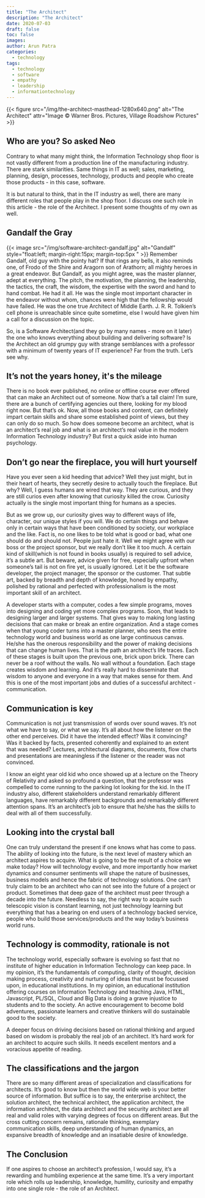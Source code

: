 ```yaml
---
title: "The Architect"
description: "The Architect"
date: 2020-07-03
draft: false
toc: false
images:
author: Arun Patra
categories:
  - technology
tags:
  - technology
  - software
  - empathy
  - leadership
  - informationtechnology
---
```


{{< figure src="/img/the-architect-masthead-1280x640.png" alt="The Architect" attr="Image &copy; Warner Bros. Pictures, Village Roadshow Pictures" >}}

## Who are you? So asked Neo

Contrary to what many might think, the Information Technology shop floor is not vastly different from a production line of the manufacturing industry. There are stark similarities. Same things in IT as well; sales, marketing, planning, design, processes, technology, products and people who create those products - in this case, software. 

It is but natural to think, that in the IT industry as well, there are many different roles that people play in the shop floor. I discuss one such role in this article - the role of the Architect. I present some thoughts of my own as well.

## Gandalf the Gray

{{< image src="/img/software-architect-gandalf.jpg" alt="Gandalf" style="float:left; margin-right:15px; margin-top:5px " >}} Remember Gandalf, old guy with the pointy hat? If that rings any bells, it  also reminds one, of Frodo of the Shire and Aragorn son of Arathorn; all mighty heroes in a great endeavor. But Gandalf, as you might agree, was the master planner, adept at everything. The pitch, the motivation, the planning, the leadership, the tactics, the craft, the wisdom, the expertise with the sword and hand to hand combat. He had it all. He was the single most important character in the endeavor without whom, chances were high that the fellowship would have failed. He was the one true Architect of Middle Earth. J. R. R. Tolkien’s cell phone is unreachable since quite sometime, else I would have given him a call for a discussion on the topic.

So, is a Software Architect(and they go by many names - more on it later) the one who knows everything about building and delivering software? Is the Architect an old grumpy guy with strange semblances with a professor with a minimum of twenty years of IT experience? Far from the truth. Let’s see why.

## It’s not the years honey, it's the mileage

There is no book ever published, no online or offline course ever offered that can make an Architect out of someone. Now that’s a tall claim! I’m sure, there are a bunch of certifying agencies out there, looking for my blood right now. But that’s ok. Now, all those books and content, can definitely impart certain skills and share some established point of views, but they can only do so much. So how does someone become an architect, what is an architect’s real job and what is an architect’s real value in the modern Information Technology industry? But first a quick aside into human psychology.

## Don’t go near the fireplace, you will hurt yourself

Have you ever seen a kid heeding that advice? Well they just might, but in their heart of hearts, they secretly desire to actually touch the fireplace. But why? Well, I guess humans are wired that way. They are curious, and they are still curios even after knowing that curiosity killed the crow. Curiosity actually is the single most important thing for humans as a species. 

But as we grow up, our curiosity gives way to different ways of life, character, our unique styles if you will. We do certain things and behave only in certain ways that have been conditioned by society, our workplace and the like. Fact is, no one likes to be told what is good or bad, what one should do and should not. People just hate it. Well we might agree with our boss or the project sponsor, but we really don’t like it too much. A certain kind of skill(which is not found in books usually) is required to sell advice, it’s a subtle art. But beware, advice given for free, especially upfront when someone’s tail is not on fire yet, is usually ignored. Let it be the software developer, the project manager, the sponsor or the customer. That subtle art, backed by breadth and depth of knowledge, honed by empathy, polished by rational and perfected with professionalism is the most important skill of an architect.

A developer starts with a computer, codes a few simple programs, moves into designing and coding yet more complex programs. Soon, that leads to designing larger and larger systems. That gives way to making long lasting decisions that can make or break an entire organization. And a stage comes when that young coder turns into a master planner, who sees the entire technology world and business world as one large continuous canvas. He/she has the onerous responsibility and the power of making decisions that can change human lives. That is the path an architect’s life traces. Each of these stages is built upon the previous one, brick upon brick. There can never be a roof without the walls. No wall without a foundation. Each stage creates wisdom and learning. And it’s really hard to disseminate that wisdom to anyone and everyone in a way that makes sense for them. And this is one of the most important jobs and duties of a successful architect - communication. 

## Communication is key

Communication is not just transmission of words over sound waves. It’s not what we have to say, or what we say. It’s all about how the listener on the other end perceives. Did it have the intended effect? Was it convincing? Was it backed by facts, presented coherently and explained to an extent that was needed? Lectures, architectural diagrams, documents, flow charts and presentations are meaningless if the listener or the reader was not convinced.

I know an eight year old kid who once showed up at a lecture on the Theory of Relativity and asked so profound a question, that the professor was compelled to come running to the parking lot looking for the kid. In the IT industry also, different stakeholders understand remarkably different languages, have remarkably different backgrounds and remarkably different attention spans. It’s an architect’s job to ensure that he/she has the skills to deal with all of them successfully.

## Looking into the crystal ball

One can truly understand the present if one knows what has come to pass. The ability of looking into the future, is the next level of mastery which an architect aspires to acquire. What is going to be the result of a choice we make today? How will technology evolve, and more importantly how market dynamics and consumer sentiments will shape the nature of businesses, business models and hence the fabric of technology solutions. One can’t truly claim to be an architect who can not see into the future of a project or product. Sometimes that deep gaze of the architect must peer through a decade into the future. Needless to say, the right way to acquire such telescopic vision is constant learning, not just technology learning but everything that has a bearing on end users of a technology backed service, people who build those services/products and the way today’s business world runs.

## Technology is commodity, rationale is not

The technology world, especially software is evolving so fast that no institute of higher education in Information Technology can keep pace. In my opinion, it’s the fundamentals of computing, clarity of thought, decision making process, creativity and nurturing of ideas that must be focussed upon, in educational institutions. In my opinion, an educational institution offering courses on Information Technology and teaching Java, HTML, Javascript, PL/SQL, Cloud and Big Data is doing a grave injustice to students and to the society. An active encouragement to become bold adventures, passionate learners and creative thinkers will do sustainable good to the society.

A deeper focus on driving decisions based on rational thinking and argued based on wisdom is probably the real job of an architect. It’s hard work for an architect to acquire such skills. It needs excellent mentors and a voracious appetite of reading.

## The classifications and the jargon

There are so many different areas of specialization and classifications for architects. It’s good to know but then the world wide web is your better source of information. But suffice is to say, the enterprise architect, the solution architect, the technical architect, the application architect, the information architect, the data architect and the security architect are all real and valid roles with varying degrees of focus on different areas. But the cross cutting concern remains, rationale thinking, exemplary communication skills, deep understanding of human dynamics, an expansive breadth of knowledge and an insatiable desire of knowledge.

## The Conclusion

If one aspires to choose an architect’s profession, I would say, it’s a rewarding and humbling experience at the same time. It’s a very important role which rolls up leadership, knowledge, humility, curiosity and empathy into one single role - the role of an Architect.


